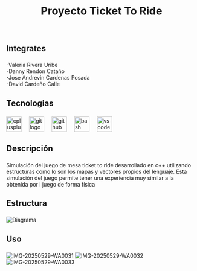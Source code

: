 <h1 align="center">Proyecto Ticket To Ride</h1>

###

<br clear="both">

<h2 align="left">Integrates</h2>

###

<p align="left">-Valeria Rivera Uribe<br>-Danny Rendon Cataño<br>-Jose Andrevin Cardenas Posada<br>-David Cardeño Calle</p>

###

<h2 align="left">Tecnologias</h2>

###

<div align="left">
  <img src="https://cdn.jsdelivr.net/gh/devicons/devicon/icons/cplusplus/cplusplus-original.svg" height="40" alt="cplusplus logo"  />
  <img width="12" />
  <img src="https://cdn.jsdelivr.net/gh/devicons/devicon/icons/git/git-original.svg" height="40" alt="git logo"  />
  <img width="12" />
  <img src="https://cdn.jsdelivr.net/gh/devicons/devicon/icons/github/github-original.svg" height="40" alt="github logo"  />
  <img width="12" />
  <img src="https://cdn.jsdelivr.net/gh/devicons/devicon/icons/bash/bash-original.svg" height="40" alt="bash logo"  />
  <img width="12" />
  <img src="https://cdn.jsdelivr.net/gh/devicons/devicon/icons/vscode/vscode-original.svg" height="40" alt="vscode logo"  />
</div>

###

<h2 align="left">Descripción</h2>

###

<p align="left">Simulación del juego de mesa ticket to ride desarrollado en c++ utilizando estructuras como lo son los mapas y vectores propios del lenguaje. Esta simulación del juego permite tener una experiencia  muy similar a la obtenida por  l juego de forma física</p>

###

<h2 align="left">Estructura</h2>

###

![Diagrama](https://github.com/user-attachments/assets/26b11d6f-67d2-4c3a-b0d8-bbb6f429d67d)

###

<h2 align="left">Uso</h2>

###

![IMG-20250529-WA0031](https://github.com/user-attachments/assets/380e4951-26d1-4a19-8fbb-bfcf9070df9e)
![IMG-20250529-WA0032](https://github.com/user-attachments/assets/16db8820-6964-45b9-8a14-157eba1c2abf)
![IMG-20250529-WA0033](https://github.com/user-attachments/assets/e7a3ba9b-9cbc-4533-ab30-258997f6999d)
